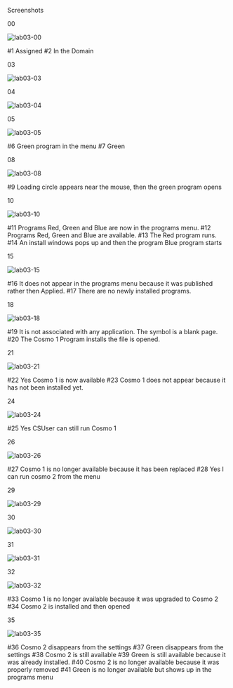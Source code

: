 Screenshots

00

![lab03-00](https://user-images.githubusercontent.com/77991417/111925058-a0e77300-8a7d-11eb-98d5-14edf30a2fdf.JPG)

#1 Assigned
#2 In the Domain

03

![lab03-03](https://user-images.githubusercontent.com/77991417/111925087-be1c4180-8a7d-11eb-9e06-e9c22bc5f6c2.JPG)

04

![lab03-04](https://user-images.githubusercontent.com/77991417/111925096-cd02f400-8a7d-11eb-83c1-ae7524fa9b42.JPG)

05

![lab03-05](https://user-images.githubusercontent.com/77991417/111925105-d5f3c580-8a7d-11eb-9d4e-9ac695626ce5.JPG)

#6 Green program in the menu
#7 Green

08

![lab03-08](https://user-images.githubusercontent.com/77991417/111925135-f754b180-8a7d-11eb-9f7e-7639b21fb1a5.JPG)

#9  Loading circle appears near the mouse, then the green program opens

10

![lab03-10](https://user-images.githubusercontent.com/77991417/111925181-266b2300-8a7e-11eb-8ff3-cab2af36f741.JPG)

#11 Programs Red, Green and Blue are now in the programs menu.
#12 Programs Red, Green and Blue are available.
#13 The Red program runs.
#14 An install windows pops up and then the program Blue program starts

15

![lab03-15](https://user-images.githubusercontent.com/77991417/111925197-36830280-8a7e-11eb-8340-56dc21288bd8.JPG)

#16 It does not appear in the programs menu because it was published rather then Applied.
#17 There are no newly installed programs.

18

![lab03-18](https://user-images.githubusercontent.com/77991417/111925220-4c90c300-8a7e-11eb-87d4-ca72ff36cb0e.JPG)

#19 It is not associated with any application. The symbol is a blank page.
#20 The Cosmo 1 Program installs the file is opened.

21

![lab03-21](https://user-images.githubusercontent.com/77991417/111925233-5ca8a280-8a7e-11eb-9522-0ac45f36be86.JPG)

#22 Yes Cosmo 1 is now available
#23 Cosmo 1 does not appear because it has not been installed yet.

24

![lab03-24](https://user-images.githubusercontent.com/77991417/111925258-73e79000-8a7e-11eb-992c-a607e9389b13.JPG)

#25 Yes CSUser can still run Cosmo 1

26

![lab03-26](https://user-images.githubusercontent.com/77991417/111925275-83ff6f80-8a7e-11eb-9358-f60b42016d13.JPG)

#27 Cosmo 1 is no longer available because it has been replaced
#28 Yes I can run cosmo 2 from the menu

29

![lab03-29](https://user-images.githubusercontent.com/77991417/111925288-98dc0300-8a7e-11eb-92d3-c889ee8d8b04.JPG)

30

![lab03-30](https://user-images.githubusercontent.com/77991417/111925299-a8f3e280-8a7e-11eb-8a1c-f46d520c1d9f.JPG)

31

![lab03-31](https://user-images.githubusercontent.com/77991417/111925305-b0b38700-8a7e-11eb-9c62-19aca4b549ed.JPG)

32

![lab03-32](https://user-images.githubusercontent.com/77991417/111925308-b90bc200-8a7e-11eb-9ef8-5769ecdd9ff1.JPG)

#33 Cosmo 1 is no longer available because it was upgraded to Cosmo 2
#34 Cosmo 2 is installed and then opened

35

![lab03-35](https://user-images.githubusercontent.com/77991417/111925326-c88b0b00-8a7e-11eb-92c9-56ba3677a5bc.JPG)

#36 Cosmo 2 disappears from the settings
#37 Green disappears from the settings
#38 Cosmo 2 is still available
#39 Green is still available because it was already installed.
#40 Cosmo 2 is no longer available because it was properly removed
#41 Green is no longer available but shows up in the programs menu
